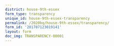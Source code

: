 ```yaml
---
district: house-9th-essex
form_type: transparency
unique_id: house-9th-essex-transparency
permalink: /2020bq/house-9th-essex/transparency/
form_id: '201707123019141'
layout: form
doc_img: TRANSPARENCY-00001
---
```

